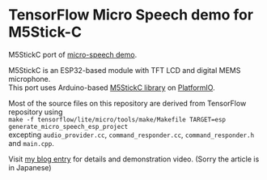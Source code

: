 # TensorFlow Micro Speech demo for M5Stick-C

M5StickC port of [micro-speech demo](https://github.com/tensorflow/tensorflow/tree/master/tensorflow/lite/micro/examples/micro_speech).

M5StickC is an ESP32-based module with TFT LCD and digital MEMS microphone.  
This port uses Arduino-based [M5StickC library](https://github.com/m5stack/M5StickC) on [PlatformIO](https://platformio.org/). 

Most of the source files on this repository are derived from TensorFlow repository using   
```make -f tensorflow/lite/micro/tools/make/Makefile TARGET=esp generate_micro_speech_esp_project```  
excepting `audio_provider.cc`, `command_responder.cc`, `command_responder.h` and `main.cpp`.

Visit [my blog entry](https://blog.boochow.com/article/m5stickc-tflite-micro-speech.html) for details and demonstration video. (Sorry the article is in Japanese)

